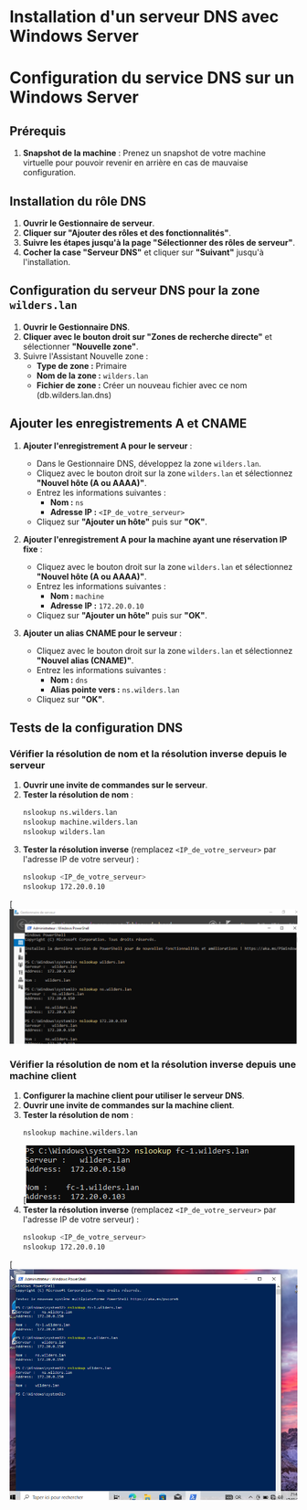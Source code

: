 # Installation d'un serveur DNS avec Windows Server
# Configuration du service DNS sur un Windows Server

## Prérequis

1. **Snapshot de la machine** : Prenez un snapshot de votre machine virtuelle pour pouvoir revenir en arrière en cas de mauvaise configuration.

## Installation du rôle DNS

1. **Ouvrir le Gestionnaire de serveur**.
2. **Cliquer sur "Ajouter des rôles et des fonctionnalités"**.
3. **Suivre les étapes jusqu'à la page "Sélectionner des rôles de serveur"**.
4. **Cocher la case "Serveur DNS"** et cliquer sur **"Suivant"** jusqu'à l'installation.

## Configuration du serveur DNS pour la zone `wilders.lan`

1. **Ouvrir le Gestionnaire DNS**.
2. **Cliquer avec le bouton droit sur "Zones de recherche directe"** et sélectionner **"Nouvelle zone"**.
3. Suivre l'Assistant Nouvelle zone :
    - **Type de zone :** Primaire
    - **Nom de la zone :** `wilders.lan`
    - **Fichier de zone :** Créer un nouveau fichier avec ce nom (db.wilders.lan.dns)

## Ajouter les enregistrements A et CNAME

1. **Ajouter l'enregistrement A pour le serveur** :
    - Dans le Gestionnaire DNS, développez la zone `wilders.lan`.
    - Cliquez avec le bouton droit sur la zone `wilders.lan` et sélectionnez **"Nouvel hôte (A ou AAAA)"**.
    - Entrez les informations suivantes :
        - **Nom :** `ns`
        - **Adresse IP :** `<IP_de_votre_serveur>`
    - Cliquez sur **"Ajouter un hôte"** puis sur **"OK"**.

2. **Ajouter l'enregistrement A pour la machine ayant une réservation IP fixe** :
    - Cliquez avec le bouton droit sur la zone `wilders.lan` et sélectionnez **"Nouvel hôte (A ou AAAA)"**.
    - Entrez les informations suivantes :
        - **Nom :** `machine`
        - **Adresse IP :** `172.20.0.10`
    - Cliquez sur **"Ajouter un hôte"** puis sur **"OK"**.

3. **Ajouter un alias CNAME pour le serveur** :
    - Cliquez avec le bouton droit sur la zone `wilders.lan` et sélectionnez **"Nouvel alias (CNAME)"**.
    - Entrez les informations suivantes :
        - **Nom :** `dns`
        - **Alias pointe vers :** `ns.wilders.lan`
    - Cliquez sur **"OK"**.

## Tests de la configuration DNS


### Vérifier la résolution de nom et la résolution inverse depuis le serveur

1. **Ouvrir une invite de commandes sur le serveur**.
2. **Tester la résolution de nom** :
    ```sh
    nslookup ns.wilders.lan
    nslookup machine.wilders.lan
    nslookup wilders.lan
    ```
3. **Tester la résolution inverse** (remplacez `<IP_de_votre_serveur>` par l'adresse IP de votre serveur) :
    ```sh
    nslookup <IP_de_votre_serveur>
    nslookup 172.20.0.10
    ```
[![dns](https://github.com/fcisse-c/Installation_serveur_DNS/blob/main/dns.png)
### Vérifier la résolution de nom et la résolution inverse depuis une machine client

1. **Configurer la machine client pour utiliser le serveur DNS**.
2. **Ouvrir une invite de commandes sur la machine client**.
3. **Tester la résolution de nom** :
    ```sh
    nslookup machine.wilders.lan
    ```
    [![dns_server_machineClient](https://github.com/fcisse-c/Installation_serveur_DNS/blob/main/dns_server_machineClient.png)
4. **Tester la résolution inverse** (remplacez `<IP_de_votre_serveur>` par l'adresse IP de votre serveur) :
    ```sh
    nslookup <IP_de_votre_serveur>
    nslookup 172.20.0.10
    ```
[![test_dns_machineCliente](https://github.com/fcisse-c/Installation_serveur_DNS/blob/main/test_dns_machineCliente.png)


